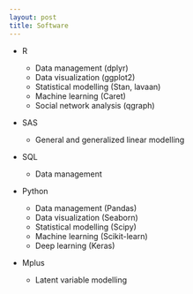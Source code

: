 ```yaml
---
layout: post
title: Software
---
```


* R
  - Data management (dplyr)
  - Data visualization (ggplot2)
  - Statistical modelling (Stan, lavaan)
  - Machine learning (Caret)
  - Social network analysis (qgraph)
  
* SAS
  - General and generalized linear modelling

* SQL
  - Data management

* Python
  - Data management (Pandas)
  - Data visualization (Seaborn)
  - Statistical modelling (Scipy)
  - Machine learning (Scikit-learn)
  - Deep learning (Keras)
  
* Mplus
  - Latent variable modelling
